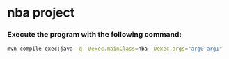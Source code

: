 # nba project
### Execute the program with the following command:

```bash
mvn compile exec:java -q -Dexec.mainClass=nba -Dexec.args="arg0 arg1"
```
